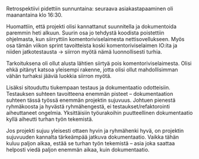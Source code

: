 Retrospektiivi pidettiin sunnuntaina: seuraava asiakastapaaminen oli maanantaina klo 16:30.


Huomattiin, että projekti olisi kannattanut suunnitella ja dokumentoida paremmin heti alkuun. 
Suurin osa jo tehdystä koodista poistettiin ohjelmasta, kun siirryttiin komentoriviselaimesta
nettisovellukseen. Myös osa tämän viikon sprint tavoitteista koski komentoriviselaimen IO:ita
ja niiden jatkotestausta -> siirron myötä nämä luonnollisesti turhia.

Tarkoituksena oli ollut alusta lähtien siirtyä pois komentoriviselaimesta. Olisi ehkä pitänyt
katsoa yleisempi rakenne, jotta olisi ollut mahdollisimman vähän turhaksi jääviä luokkia
siirron myötä.

Lisäksi sitouduttu tiukempaan testaus ja dokumentaatio odotteisiin. Testauksen suhteen 
tavoitteena enemmän pisteet – dokumentaation suhteen tässä työssä enemmän projektin sujuvuus. 
Johtuen pienestä ryhmäkoosta ja hyvästä ryhmähengestä, ei testaukset/refaktorointi 
aiheuttaneet ongelmia. Yksittäisiin työurakoihin puutteellinen dokumentaatio kyllä aiheutti 
turhan työn tekemistä.

Jos projekti sujuu yleisesti ottaen hyvin ja ryhmähenki hyvä, on projektin sujuvuuden kannalta 
tärkeämpää jatkuva dokumentaatio. Vaikka tähän kuluu paljon aikaa, estää se turhan työn 
tekemistä – asia joka saattaa helposti viedä paljon enemmän aikaa, kuin dokumentaatio.
